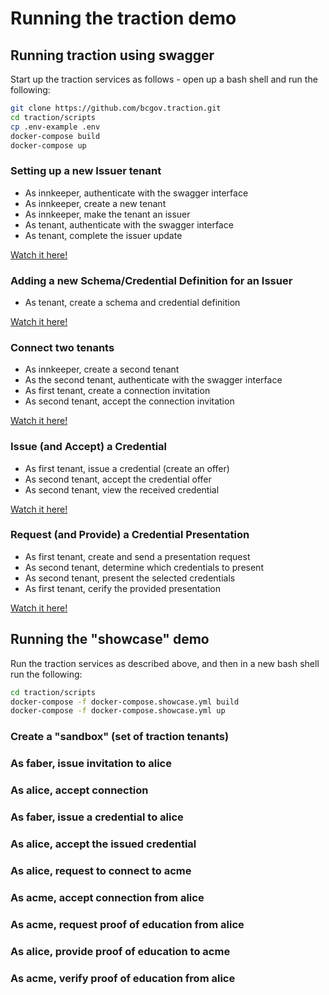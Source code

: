 # Running the traction demo

## Running traction using swagger

Start up the traction services as follows - open up a bash shell and run the following:

```bash
git clone https://github.com/bcgov.traction.git
cd traction/scripts
cp .env-example .env
docker-compose build
docker-compose up
```

### Setting up a new Issuer tenant

- As innkeeper, authenticate with the swagger interface
- As innkeeper, create a new tenant
- As innkeeper, make the tenant an issuer
- As tenant, authenticate with the swagger interface
- As tenant, complete the issuer update

[Watch it here!](./assets/traction-new-tenant-issuer.mp4)

### Adding a new Schema/Credential Definition for an Issuer

- As tenant, create a schema and credential definition

[Watch it here!](./assets/traction-issuer-create-schema.mp4)

### Connect two tenants

- As innkeeper, create a second tenant
- As the second tenant, authenticate with the swagger interface
- As first tenant, create a connection invitation
- As second tenant, accept the connection invitation

[Watch it here!](./assets/traction-connect-two-tenants.mp4)

### Issue (and Accept) a Credential

- As first tenant, issue a credential (create an offer)
- As second tenant, accept the credential offer
- As second tenant, view the received credential

[Watch it here!](./assets/traction-issue-credential.mp4)

### Request (and Provide) a Credential Presentation

- As first tenant, create and send a presentation request
- As second tenant, determine which credentials to present
- As second tenant, present the selected credentials
- As first tenant, cerify the provided presentation

[Watch it here!](./assets/traction-presentation-request.mp4)


## Running the "showcase" demo

Run the traction services as described above, and then in a new bash shell run the following:

```bash
cd traction/scripts
docker-compose -f docker-compose.showcase.yml build
docker-compose -f docker-compose.showcase.yml up
```

### Create a "sandbox" (set of traction tenants)

### As faber, issue invitation to alice

### As alice, accept connection

### As faber, issue a credential to alice

### As alice, accept the issued credential

### As alice, request to connect to acme

### As acme, accept connection from alice

### As acme, request proof of education from alice

### As alice, provide proof of education to acme

### As acme, verify proof of education from alice
